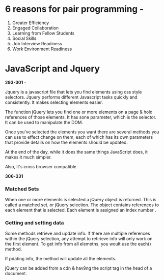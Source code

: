 # 6 reasons for pair programming -

1. Greater Efficiency
1. Engaged Collaboration
1. Learning from Fellow Students
1. Social Skills
1. Job Interview Readiness
1. Work Environment Readiness

# JavaScript and Jquery

**293-301** -

Jquery is a javascript file that lets you find elements using css style selectors. 
Jquery performs different Javascript tasks quickly and consistently. 
It makes selecting elements easier. 

The function jQuery lets you find one or more elements on a page & hold references of those elements. It has sone parameter, which is the selector.
It can be used to manipulate the DOM.

Once you've selected the elements you want there are several methods you can use to effect change on them, each of which has its own parameters that provide details on how the elements should be updated. 

At the end of the day, while it does the same things JavaScript does, it makes it much simpler.

Also, it's cross browser compatible.

**306-331**

### Matched Sets

When one or more elements is selected a jQuery object is returned. This is called a matched set, or jQuery selection. 
The object contains references to each element that is selected. Each element is assigned an index number .

### Getting and setting data

Some methods retrieve and update info. If there are multiple references within the jQuery selection, any attempt to retirieve info will only work on the first element. To get info from all elemetns, you woult use the each() method. 

If pdating info, the method will update all the elements. 

jQuery can be added from a cdn & hav9ng the script tag in the head of a document.
